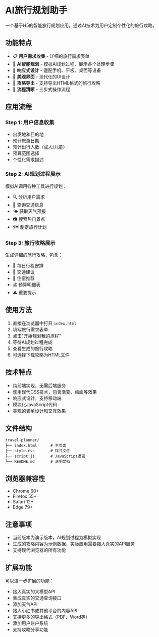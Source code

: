 # AI旅行规划助手

一个基于H5的智能旅行规划应用，通过AI技术为用户定制个性化的旅行攻略。

## 功能特点

- 📋 **用户需求收集** - 详细的旅行需求表单
- 🤖 **AI智能规划** - 模拟AI规划过程，展示各个处理步骤
- 📱 **响应式设计** - 适配手机、平板、桌面等设备
- 🎨 **美观界面** - 现代化的UI设计
- 📄 **攻略导出** - 支持导出HTML格式的旅行攻略
- 🔄 **流程清晰** - 三步式操作流程

## 应用流程

### Step 1: 用户信息收集
- 出发地和目的地
- 预计旅游日期
- 预计出行人数（成人/儿童）
- 预算范围选择
- 个性化需求描述

### Step 2: AI规划过程展示
模拟AI调用各种工具进行规划：
- 🔍 分析用户需求
- 🚆 查询交通信息
- 🌤️ 获取天气预报
- 📷 搜索热门景点
- 🗺️ 制定旅行计划

### Step 3: 旅行攻略展示
生成详细的旅行攻略，包含：
- 📅 每日行程安排
- 🚄 交通建议
- 🏨 住宿推荐
- 💰 预算明细表
- ⚠️ 重要提示

## 使用方法

1. 直接在浏览器中打开 `index.html`
2. 填写旅行需求表单
3. 点击"开始规划我的旅程"
4. 等待AI规划过程完成
5. 查看生成的旅行攻略
6. 可选择下载攻略为HTML文件

## 技术特点

- 纯前端实现，无需后端服务
- 使用现代CSS技术，包含渐变、动画等效果
- 响应式设计，支持移动端
- 模块化JavaScript代码
- 美观的表单设计和交互效果

## 文件结构

```
travel-planner/
├── index.html      # 主页面
├── style.css       # 样式文件
├── script.js       # JavaScript逻辑
└── README.md       # 说明文档
```

## 浏览器兼容性

- Chrome 60+
- Firefox 55+
- Safari 12+
- Edge 79+

## 注意事项

- 当前版本为演示版本，AI规划过程为模拟实现
- 生成的攻略内容为示例数据，实际应用需要接入真实的API服务
- 支持现代浏览器的所有功能

## 扩展功能

可以进一步扩展的功能：
- 接入真实的大模型API
- 集成真实的交通查询接口
- 添加天气API
- 接入小红书或其他平台的内容API
- 支持更多的导出格式（PDF、Word等）
- 添加用户账户系统
- 支持攻略分享功能 